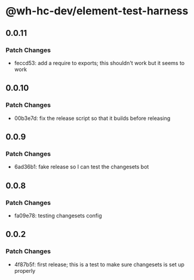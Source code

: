 # @wh-hc-dev/element-test-harness

## 0.0.11

### Patch Changes

- feccd53: add a require to exports; this shouldn't work but it seems to work

## 0.0.10

### Patch Changes

- 00b3e7d: fix the release script so that it builds before releasing

## 0.0.9

### Patch Changes

- 6ad36b1: fake release so I can test the changesets bot

## 0.0.8

### Patch Changes

- fa09e78: testing changesets config

## 0.0.2

### Patch Changes

- 4f87b5f: first release; this is a test to make sure changesets is set up properly
